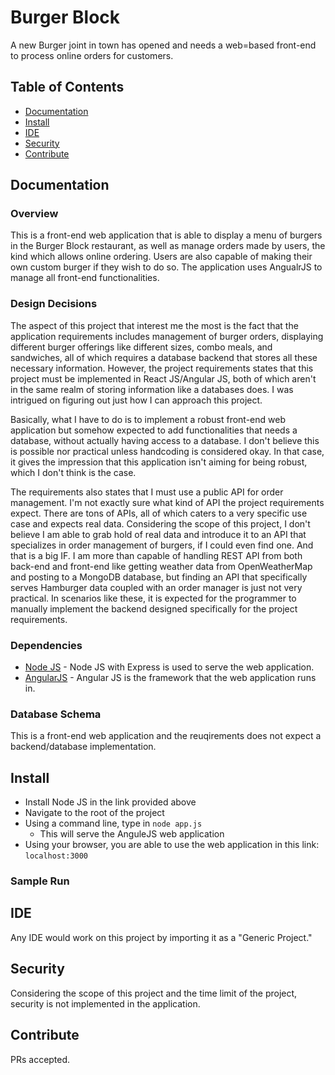 # Burger Block
A new Burger joint in town has opened and needs a web=based front-end to process online orders for customers.

## Table of Contents
- [Documentation](#documentation)
- [Install](#install)
- [IDE](#ide)
- [Security](#security)
- [Contribute](#contribute)

## Documentation
### Overview
This is a front-end web application that is able to display a menu of burgers in the Burger Block restaurant, as well as
manage orders made by users, the kind which allows online ordering. Users are also capable of making their own custom
burger if they wish to do so. The application uses AngualrJS to manage all front-end functionalities.

### Design Decisions
The aspect of this project that interest me the most is the fact that the application requirements includes 
management of burger orders, displaying different burger offerings like different sizes, combo meals, and sandwiches, 
all of which requires a database backend that stores all these necessary information. However, the project 
requirements states that this project must be implemented in React JS/Angular JS, both of which aren't in the
same realm of storing information like a databases does. I was intrigued on figuring out just how I can approach this project.

Basically, what I have to do is to implement a robust front-end web application but somehow expected to add functionalities
that needs a database, without actually having access to a database. I don't believe this is possible nor practical unless 
handcoding is considered okay. In that case, it gives the impression that this application isn't aiming for being robust, 
which I don't think is the case.

The requirements also states that I must use a public API for order management. I'm not exactly sure what kind of API 
the project requirements expect. There are tons of APIs, all of which caters to a very specific use case and expects
real data. Considering the scope of this project, I don't believe I am able to grab hold of real data and introduce it to
an API that specializes in order management of burgers, if I could even find one. And that is a big IF. I am more than
capable of handling REST API from both back-end and front-end like getting weather data from OpenWeatherMap and posting to 
a MongoDB database, but finding an API that specifically serves Hamburger data coupled with an order manager is just not
very practical. In scenarios like these, it is expected for the programmer to manually implement the backend designed specifically
for the project requirements.

### Dependencies
- [Node JS](https://nodejs.org/en/) - Node JS with Express is used to serve the web application.
- [AngularJS](https://angularjs.org) - Angular JS is the framework that the web application runs in.

### Database Schema
This is a front-end web application and the reuqirements does not expect a backend/database implementation.

## Install
- Install Node JS in the link provided above
- Navigate to the root of the project
- Using a command line, type in `node app.js`
  - This will serve the AnguleJS web application
- Using your browser, you are able to use the web application in this link: `localhost:3000`

### Sample Run

## IDE
Any IDE would work on this project by importing it as a "Generic Project."

## Security
Considering the scope of this project and the time limit of the project, security is not implemented in the application.

## Contribute
PRs accepted.
